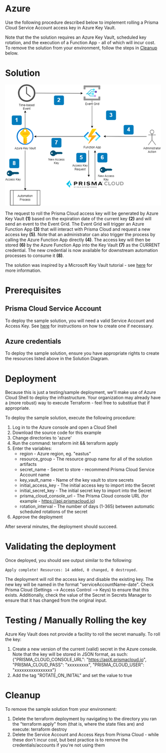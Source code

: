 # Azure 

Use the following procedure described below to implement rolling a Prisma Cloud Service Account access key in Azure Key Vault.

Note that the the solution requires an Azure Key Vault, scheduled key rotation, and the execution of a Function App - all of which will incur cost.  To remove the solution from your environment, follow the steps in [Cleanup](./README.md#cleanup) below.

# Solution
![Azure Example Solution](../images/access_key_blog-azure.png?raw=true "Azure Example Solution")

The request to roll the Prisma Cloud access key will be generated by Azure Key Vault **(1)** based on the expiration date of the current key **(2)** and will send an event to the Event Grid. The Event Grid will trigger an Azure Function App **(3)** that will interact with Prisma Cloud and request a new access key **(5)**. Note that an administrator can also trigger the process by calling the Azure Function App directly **(4)**. The access key will then be stored **(6)** by the Azure Function App into the Key Vault **(7)** as the CURRENT credential. The new credential is now available for downstream automation processes to consume it **(8)**.

The solution was inspired by a Microsoft Key Vault tutorial - see [here](https://learn.microsoft.com/en-us/azure/key-vault/secrets/tutorial-rotation) for more information.

# Prerequisites
## Prisma Cloud Service Account
To deploy the sample solution, you will need a valid Service Account and Access Key. See [here](../README.md#prerequisites) for instructions on how to create one if necessary.

## Azure credentials
To deploy the sample solution, ensure you have appropriate rights to create the resources listed above in the Solution Diagram.

# Deployment
Because this is just a testing/sample deployment, we'll make use of Azure Cloud Shell to deploy the infrastructure. Your organization may already have a (more robust) way to execute Terraform - feel free to substitue that if appropriate. 

To deploy the sample solution, execute the following procedure:
1. Log in to the Azure console and open a Cloud Shell
2. Download the source code for this example
4. Change directories to 'azure'
5. Run the command: terraform init && terraform apply
7. Enter the variables:
   - region - Azure region, eg. "eastus"
   - resource_group - The resource group name for all of the solution artifacts
   - secret_name - Secret to store - recommend Prisma Cloud Service Account name
   - key_vault_name - Name of the key vault to store secrets
   - initial_access_key - The initial access key to import into the Secret
   - initial_secret_key - The initial secret key to import into the Secret
   - prisma_cloud_console_url - The Prisma Cloud console URL (for example - https://api.prismacloud.io)
   - rotation_interval - The number of days (1-365) between automatic scheduled rotations of the secret
8. Approve the deployment

After several minutes, the deployment should succeed.

# Validating the deployment
Once deployed, you should see output similar to the following:
```
Apply complete! Resources: 14 added, 0 changed, 0 destroyed.
```

The deployment will roll the access key and disable the existing key. The new key will be named in the format "serviceAccountName-date".  Check Prisma Cloud (Settings --> Access Control --> Keys) to ensure that this exists. Additionally, check the value of the Secret in Secrets Manager to ensure that it has changed from the original input.

# Testing / Manually Rolling the key
Azure Key Vault does not provide a facility to roll the secret manually.  To roll the key:

1. Create a new version of the current (valid) secret in the Azure console. Note that the key will be stored in JSON format, as such:
   {"PRISMA_CLOUD_CONSOLE_URL": "https://apiX.prismacloud.io", "PRISMA_CLOUD_PASS": "xxxxxxxxx", "PRISMA_CLOUD_USER": "xxxxxxxxxxxxxxxx"}
2. Add the tag "ROTATE_ON_INITAL" and set the value to true

# Cleanup
To remove the sample solution from your environment:
1. Delete the terraform deployment by navigating to the directory you ran the "terraform apply" from (that is, where the state files are) and execute: terraform destroy
2. Delete the Service Account and Access Keys from Prisma Cloud - while these don't incur cost, but best practice is to remove the credentials/accounts if you're not using them


